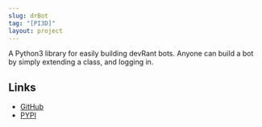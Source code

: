 ```yaml
---
slug: drBot
tag: "[PI3D]"
layout: project
---
```


A Python3 library for easily building devRant bots. Anyone can build a bot by simply extending a class, and logging in.

## Links
 - [GitHub](https://github.com/Ewpratten/drbot)
 - [PYPI](https://pypi.org/project/drbot/)